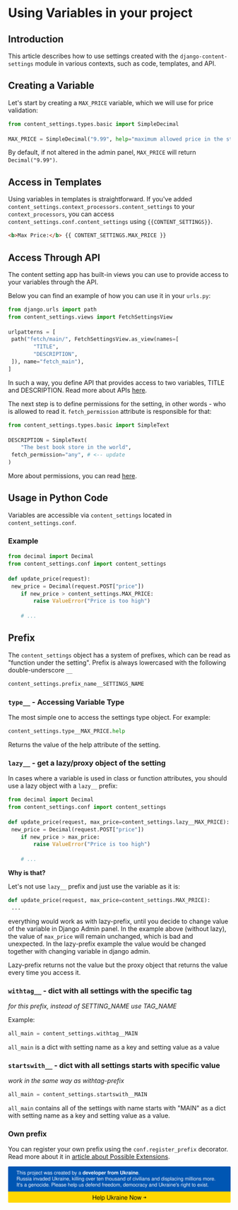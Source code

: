 # Using Variables in your project

## Introduction

This article describes how to use settings created with the `django-content-settings` module in various contexts, such as code, templates, and API.

## Creating a Variable

Let's start by creating a `MAX_PRICE` variable, which we will use for price validation:

```python
from content_settings.types.basic import SimpleDecimal

MAX_PRICE = SimpleDecimal("9.99", help="maximum allowed price in the store")
```

By default, if not altered in the admin panel, `MAX_PRICE` will return `Decimal("9.99")`.

## Access in Templates

Using variables in templates is straightforward. If you've added `content_settings.context_processors.content_settings` to your `context_processors`, you can access `content_settings.conf.content_settings` using `{{CONTENT_SETTINGS}}`.

```html
<b>Max Price:</b> {{ CONTENT_SETTINGS.MAX_PRICE }}
```

## Access Through API

The content setting app has built-in views you can use to provide access to your variables through the API.

Below you can find an example of how you can use it in your `urls.py`:

```python
from django.urls import path
from content_settings.views import FetchSettingsView

urlpatterns = [
 path("fetch/main/", FetchSettingsView.as_view(names=[
        "TITLE",
        "DESCRIPTION",
 ]), name="fetch_main"),
]
```

In such a way, you define API that provides access to two variables, TITLE and DESCRIPTION. Read more about APIs [here](api.md).

The next step is to define permissions for the setting, in other words - who is allowed to read it. `fetch_permission` attribute is responsible for that:

```python
from content_settings.types.basic import SimpleText

DESCRIPTION = SimpleText(
    "The best book store in the world",
 fetch_permission="any", # <-- update
)
```

More about permissions, you can read [here](permissions.md).

## Usage in Python Code

Variables are accessible via `content_settings` located in `content_settings.conf`.

### Example

```python
from decimal import Decimal
from content_settings.conf import content_settings

def update_price(request):
 new_price = Decimal(request.POST["price"])
    if new_price > content_settings.MAX_PRICE:
        raise ValueError("Price is too high")
    
    # ...
```

## Prefix

The `content_settings` object has a system of prefixes, which can be read as "function under the setting". Prefix is always lowercased with the following double-underscore `__`

```python
content_settings.prefix_name__SETTINGS_NAME
```

### `type__` - Accessing Variable Type

The most simple one to access the settings type object. For example:

```python
content_settings.type__MAX_PRICE.help
```

Returns the value of the help attribute of the setting.

### `lazy__` - get a lazy/proxy object of the setting

In cases where a variable is used in class or function attributes, you should use a lazy object with a `lazy__` prefix:

```python
from decimal import Decimal
from content_settings.conf import content_settings

def update_price(request, max_price=content_settings.lazy__MAX_PRICE):
 new_price = Decimal(request.POST["price"])
    if new_price > max_price:
        raise ValueError("Price is too high")
    
    # ...
```

**Why is that?**

Let's not use `lazy__` prefix and just use the variable as it is:

```python
def update_price(request, max_price=content_settings.MAX_PRICE):
 ...
```

everything would work as with lazy-prefix, until you decide to change value of the variable in Django Admin panel. In the example above (without lazy), the value of `max_price` will remain unchanged, which is bad and unexpected. In the lazy-prefix example the value would be changed together with changing variable in django admin.

Lazy-prefix returns not the value but the proxy object that returns the value every time you access it.

### `withtag__` - dict with all settings with the specific tag

*for this prefix, instead of SETTING_NAME use TAG_NAME*

Example:

```python
all_main = content_settings.withtag__MAIN
```

`all_main` is a dict with setting name as a key and setting value as a value

### `startswith__` - dict with all settings starts with specific value

*work in the same way as withtag-prefix*

```python
all_main = content_settings.startswith__MAIN
```

`all_main` contains all of the settings with name starts with "MAIN" as a dict with setting name as a key and setting value as a value.

### Own prefix

You can register your own prefix using the `conf.register_prefix` decorator. Read more about it in [article about Possible Extensions](extends.md).

[![Stand With Ukraine](https://raw.githubusercontent.com/vshymanskyy/StandWithUkraine/main/banner-direct-single.svg)](https://stand-with-ukraine.pp.ua)